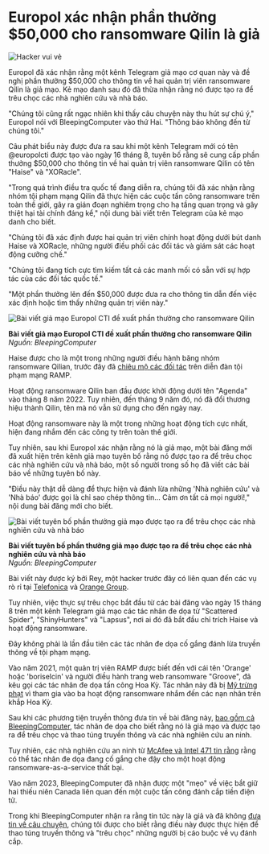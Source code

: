 # Europol xác nhận phần thưởng $50,000 cho ransomware Qilin là giả

![Hacker vui vẻ](https://www.bleepstatic.com/content/hl-images/2022/09/15/cyber-smiley.jpg)

Europol đã xác nhận rằng một kênh Telegram giả mạo cơ quan này và đề nghị phần thưởng $50,000 cho thông tin về hai quản trị viên ransomware Qilin là giả mạo. Kẻ mạo danh sau đó đã thừa nhận rằng nó được tạo ra để trêu chọc các nhà nghiên cứu và nhà báo.

"Chúng tôi cũng rất ngạc nhiên khi thấy câu chuyện này thu hút sự chú ý," Europol nói với BleepingComputer vào thứ Hai. "Thông báo không đến từ chúng tôi."

Câu phát biểu này được đưa ra sau khi một kênh Telegram mới có tên @europolcti được tạo vào ngày 16 tháng 8, tuyên bố rằng sẽ cung cấp phần thưởng $50,000 cho thông tin về hai quản trị viên ransomware Qilin có tên "Haise" và "XORacle".

"Trong quá trình điều tra quốc tế đang diễn ra, chúng tôi đã xác nhận rằng nhóm tội phạm mạng Qilin đã thực hiện các cuộc tấn công ransomware trên toàn thế giới, gây ra gián đoạn nghiêm trọng cho hạ tầng quan trọng và gây thiệt hại tài chính đáng kể," nội dung bài viết trên Telegram của kẻ mạo danh cho biết.

"Chúng tôi đã xác định được hai quản trị viên chính hoạt động dưới bút danh Haise và XORacle, những người điều phối các đối tác và giám sát các hoạt động cưỡng chế."

"Chúng tôi đang tích cực tìm kiếm tất cả các manh mối có sẵn với sự hợp tác của các đối tác quốc tế."

"Một phần thưởng lên đến $50,000 được đưa ra cho thông tin dẫn đến việc xác định hoặc tìm thấy những quản trị viên này."

![Bài viết giả mạo Europol CTI đề xuất phần thưởng cho ransomware Qilin](https://www.bleepstatic.com/images/news/ransomware/q/qilin/fake-europol-bounty/fake-qilin-bounty-r.jpg)

**Bài viết giả mạo Europol CTI đề xuất phần thưởng cho ransomware Qilin**  
_Nguồn: BleepingComputer_

Haise được cho là một trong những người điều hành băng nhóm ransomware Qilian, trước đây đã [chiêu mộ các đối tác](https://www.group-ib.com/blog/qilin-ransomware/) trên diễn đàn tội phạm mạng RAMP.

Hoạt động ransomware Qilin ban đầu được khởi động dưới tên "Agenda" vào tháng 8 năm 2022. Tuy nhiên, đến tháng 9 năm đó, nó đã đổi thương hiệu thành Qilin, tên mà nó vẫn sử dụng cho đến ngày nay.

Hoạt động ransomware này là một trong những hoạt động tích cực nhất, hiện đang nhắm đến các công ty trên toàn thế giới.

Tuy nhiên, sau khi Europol xác nhận rằng nó là giả mạo, một bài đăng mới đã xuất hiện trên kênh giả mạo tuyên bố rằng nó được tạo ra để trêu chọc các nhà nghiên cứu và nhà báo, một số người trong số họ đã viết các bài báo về những tuyên bố này.

"Điều này thật dễ dàng để thực hiện và đánh lừa những 'Nhà nghiên cứu' và 'Nhà báo' được gọi là chỉ sao chép thông tin... Cảm ơn tất cả mọi người!," nội dung bài đăng mới cho biết.

![Bài viết tuyên bố phần thưởng giả mạo được tạo ra để trêu chọc các nhà nghiên cứu và nhà báo](https://www.bleepstatic.com/images/news/ransomware/q/qilin/fake-europol-bounty/qilin-rey-post.jpg)

**Bài viết tuyên bố phần thưởng giả mạo được tạo ra để trêu chọc các nhà nghiên cứu và nhà báo**  
_Nguồn: BleepingComputer_

Bài viết này được ký bởi Rey, một hacker trước đây có liên quan đến các vụ rò rỉ tại [Telefonica](https://www.bleepingcomputer.com/news/security/hacker-leaks-telef-nica-data-allegedly-stolen-in-a-new-breach/) và [Orange Group](https://www.bleepingcomputer.com/news/security/orange-group-confirms-breach-after-hacker-leaks-company-documents/).

Tuy nhiên, việc thực sự trêu chọc bắt đầu từ các bài đăng vào ngày 15 tháng 8 trên một kênh Telegram giả mạo các tác nhân đe dọa từ "Scattered Spider", "ShinyHunters" và "Lapsus", nơi ai đó đã bắt đầu chỉ trích Haise và hoạt động ransomware.

Đây không phải là lần đầu tiên các tác nhân đe dọa cố gắng đánh lừa truyền thông về tội phạm mạng.

Vào năm 2021, một quản trị viên RAMP được biết đến với cái tên 'Orange' hoặc 'boriselcin' và người điều hành trang web ransomware "Groove", đã kêu gọi các tác nhân đe dọa tấn công Hoa Kỳ. Tác nhân này đã bị [Mỹ trừng phạt](https://www.bleepingcomputer.com/news/security/russian-ransomware-affiliate-charged-with-attacks-on-critical-infrastructure/) vì tham gia vào ba hoạt động ransomware nhắm đến các nạn nhân trên khắp Hoa Kỳ.

Sau khi các phương tiện truyền thông đưa tin về bài đăng này, [bao gồm cả BleepingComputer](https://www.bleepingcomputer.com/news/security/groove-ransomware-calls-on-all-extortion-gangs-to-attack-us-interests/), tác nhân đe dọa cho biết rằng nó là giả mạo và được tạo ra để trêu chọc và thao túng truyền thông và các nhà nghiên cứu an ninh.

Tuy nhiên, các nhà nghiên cứu an ninh từ [McAfee và Intel 471 tin rằng](https://twitter.com/snlyngaas/status/1455675050103873536?s=12) rằng có thể tác nhân đe dọa đang cố gắng che đậy cho một hoạt động ransomware-as-a-service thất bại.

Vào năm 2023, BleepingComputer đã nhận được một "mẹo" về việc bắt giữ hai thiếu niên Canada liên quan đến một cuộc tấn công đánh cắp tiền điện tử.

Trong khi BleepingComputer nhận ra rằng tin tức này là giả và đã không [đưa tin về câu chuyện](https://www.cbc.ca/news/canada/hamilton/crypto-teens-spoof-police-email-1.6896349), chúng tôi được cho biết rằng điều này được thực hiện để thao túng truyền thông và "trêu chọc" những người bị cáo buộc về vụ đánh cắp.